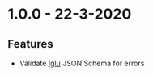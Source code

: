 # 1.0.0 - 22-3-2020

## Features

- Validate [Iglu](https://github.com/snowplow/iglu) JSON Schema for errors
